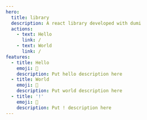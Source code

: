 ```yaml
---
hero:
  title: library
  description: A react library developed with dumi
  actions:
    - text: Hello
      link: /
    - text: World
      link: /
features:
  - title: Hello
    emoji: 💎
    description: Put hello description here
  - title: World
    emoji: 🌈
    description: Put world description here
  - title: '!'
    emoji: 🚀
    description: Put ! description here
---
```


<code src="../packages/Demo1/src/demo/index.tsx" background="#f7f8fa" title="基础卡片" description="当单独使用时 `ProCard` 就是一个普通的卡片。"></code>
